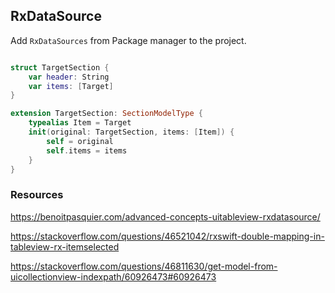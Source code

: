 

## RxDataSource

Add `RxDataSources` from Package manager to the project.

```swift

struct TargetSection {
    var header: String
    var items: [Target]
}

extension TargetSection: SectionModelType {
    typealias Item = Target
    init(original: TargetSection, items: [Item]) {
        self = original
        self.items = items
    }
}

```



### Resources 

https://benoitpasquier.com/advanced-concepts-uitableview-rxdatasource/


https://stackoverflow.com/questions/46521042/rxswift-double-mapping-in-tableview-rx-itemselected


https://stackoverflow.com/questions/46811630/get-model-from-uicollectionview-indexpath/60926473#60926473